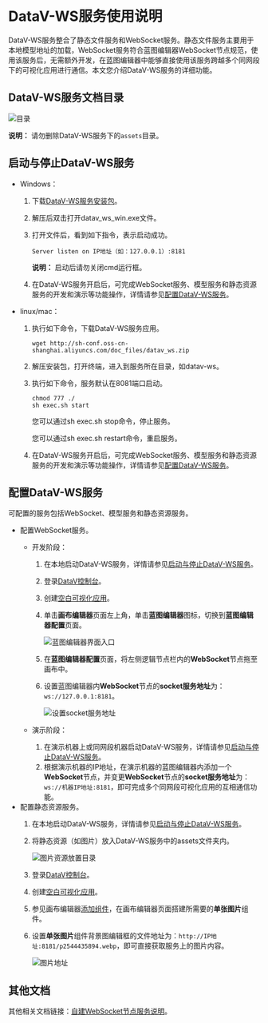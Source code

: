 # DataV-WS服务使用说明

DataV-WS服务整合了静态文件服务和WebSocket服务。静态文件服务主要用于本地模型地址的加载，WebSocket服务符合蓝图编辑器WebSocket节点规范，使用该服务后，无需额外开发，在蓝图编辑器中能够直接使用该服务跨越多个同网段下的可视化应用进行通信。本文您介绍DataV-WS服务的详细功能。

## DataV-WS服务文档目录

![目录](https://static-aliyun-doc.oss-cn-hangzhou.aliyuncs.com/assets/img/zh-CN/6358788951/p112704.jpg)

**说明：** 请勿删除DataV-WS服务下的`assets`目录。

## 启动与停止DataV-WS服务

-   Windows：
    1.  下载[DataV-WS服务安装包](http://sh-conf.oss-cn-shanghai.aliyuncs.com/doc_files/datav_ws.zip)。
    2.  解压后双击打开datav\_ws\_win.exe文件。
    3.  打开文件后，看到如下指令，表示启动成功。

        ```
        Server listen on IP地址（如：127.0.0.1）:8181     
        ```

        **说明：** 启动后请勿关闭cmd运行框。

    4.  在DataV-WS服务开启后，可完成WebSocket服务、模型服务和静态资源服务的开发和演示等功能操作，详情请参见[配置DataV-WS服务](#section_cku_pi5_2ni)。
-   linux/mac：
    1.  执行如下命令，下载DataV-WS服务应用。

        ```
        wget http://sh-conf.oss-cn-shanghai.aliyuncs.com/doc_files/datav_ws.zip                      
        ```

    2.  解压安装包，打开终端，进入到服务所在目录，如datav-ws。
    3.  执行如下命令，服务默认在8081端口启动。

        ```
        chmod 777 ./
        sh exec.sh start
        ```

        您可以通过sh exec.sh stop命令，停止服务。

        您可以通过sh exec.sh restart命令，重启服务。

    4.  在DataV-WS服务开启后，可完成WebSocket服务、模型服务和静态资源服务的开发和演示等功能操作，详情请参见[配置DataV-WS服务](#section_cku_pi5_2ni)。

## 配置DataV-WS服务

可配置的服务包括WebSocket、模型服务和静态资源服务。

-   配置WebSocket服务。
    -   开发阶段：
        1.  在本地启动DataV-WS服务，详情请参见[启动与停止DataV-WS服务](#section_r1q_sp5_4o7)。
        2.  登录[DataV控制台](https://datav.alibabacloud.com/)。
        3.  创建[空白可视化应用](/intl.zh-CN/快速入门/制作大屏（空白画布篇）/创建可视化应用.md)。
        4.  单击**画布编辑器**页面左上角，单击**蓝图编辑器**图标，切换到**蓝图编辑器配置**页面。

            ![蓝图编辑器界面入口](https://static-aliyun-doc.oss-cn-hangzhou.aliyuncs.com/assets/img/zh-CN/7358788951/p66701.png)

        5.  在**蓝图编辑器配置**页面，将左侧逻辑节点栏内的**WebSocket**节点拖至画布中。
        6.  设置蓝图编辑器内**WebSocket**节点的**socket服务地址**为：`ws://127.0.0.1:8181`。

            ![设置socket服务地址](https://static-aliyun-doc.oss-cn-hangzhou.aliyuncs.com/assets/img/zh-CN/7358788951/p103301.png)

    -   演示阶段：
        1.  在演示机器上或同网段机器启动DataV-WS服务，详情请参见[启动与停止DataV-WS服务](#section_r1q_sp5_4o7)。
        2.  根据演示机器的IP地址，在演示机器的蓝图编辑器内添加一个**WebSocket**节点，并变更**WebSocket**节点的**socket服务地址**为：`ws://机器IP地址:8181`，即可完成多个同网段可视化应用的互相通信功能。
-   配置静态资源服务。
    1.  在本地启动DataV-WS服务，详情请参见[启动与停止DataV-WS服务](#section_r1q_sp5_4o7)。
    2.  将静态资源（如图片）放入DataV-WS服务中的assets文件夹内。

        ![图片资源放置目录](https://static-aliyun-doc.oss-cn-hangzhou.aliyuncs.com/assets/img/zh-CN/7358788951/p112703.jpg)

    3.  登录[DataV控制台](https://datav.alibabacloud.com/)。
    4.  创建[空白可视化应用](/intl.zh-CN/快速入门/制作大屏（空白画布篇）/创建可视化应用.md)。
    5.  参见画布编辑器[添加组件](/intl.zh-CN/管理组件/添加组件.md)，在画布编辑器页面搭建所需要的**单张图片**组件。
    6.  设置**单张图片**组件背景图编辑框的文件地址为：`http://IP地址:8181/p2544435894.webp`，即可直接获取服务上的图片内容。

        ![图片地址](https://static-aliyun-doc.oss-cn-hangzhou.aliyuncs.com/assets/img/zh-CN/7358788951/p103210.png)


## 其他文档

其他相关文档链接：[自建WebSocket节点服务说明]()。


